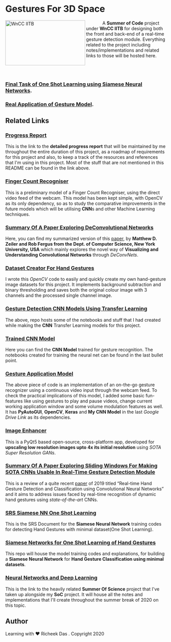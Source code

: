# Gestures For 3D Space

<img align="left" src="https://www.wncc-iitb.org/images/wncc.jpg" title="WnCC IITB" width="250" height="141"/>

&nbsp;&nbsp;&nbsp;&nbsp;&nbsp;&nbsp;&nbsp;&nbsp;&nbsp;&nbsp;&nbsp;&nbsp;
A **Summer of Code** project under **WnCC IITB** for designing both the front and back-end of a real-time gesture detection module. Everything related to the project including notes/implementations and related links to those will be hosted here.

</br></br>

### [Final Task of One Shot Learning using Siamese Neural Networks](https://github.com/sudoRicheek/Siamese-Net-One-Shot-Learning).

### [Real Application of Gesture Model](https://github.com/sudoRicheek/Gestures-For-3D-Space/tree/master/Notes%20And%20Basic%20Implementations/Gesture%20Application%20Model).

## Related Links

### **[Progress Report](https://docs.google.com/document/d/1UUgWrgOsen2bv99KKsDdN1S9QIDGQYNN3X7IKYqO13c)**

  This is the link to the **detailed progress report** that will be maintained by me throughout the entire duration of this project, as a roadmap of requirements for this project and also, to keep a track of the resources and references that I'm using in this project. Most of the stuff that are not mentioned in this README can be found in the link above.

### **[Finger Count Recogniser](https://github.com/sudoRicheek/Finger-Count-Recogniser-OpenCV)**
  
  This is a preliminary model of a Finger Count Recogniser, using the direct video feed of the webcam. This model has been kept simple,     with OpenCV as its only dependency, so as to study the comparative improvements in the future models which will be utilising **CNN**s and other Machine Learning techniques.
  
### **[Summary Of A Paper Exploring DeConvolutional Networks](https://github.com/sudoRicheek/Gestures-For-3D-Space/blob/master/Notes%20And%20Basic%20Implementations/DeConvolutional%20Networks%20Summary.pdf)**
  
  Here, you can find my summarized version of this [paper](https://www.google.com/url?sa=t&source=web&rct=j&url=https://cs.nyu.edu/~fergus/papers/zeilerECCV2014.pdf&ved=2ahUKEwjcsrbOzPToAhVt7nMBHV9GAlYQFjAQegQIBxAB&usg=AOvVaw3ga-MmEmZLvVUSuQhiPog8&cshid=1587303221548), by **Matthew D. Zeiler and Rob Fergus from the Dept. of Computer Science, New York University, USA** which mainly explores the novel way of **Visualizing and Understanding Convolutional Networks** through *DeConvNets*.
  
### **[Dataset Creator For Hand Gestures](https://github.com/sudoRicheek/Dataset-Creator-For-Hand-Gestures)**

  I wrote this *OpenCV* code to easily and quickly create my own hand-gesture image datasets for this project. It implements background subtraction and binary thresholding and saves both the original colour image with 3 channels and the processed single channel image.
  
### **[Gesture Detection CNN Models Using Transfer Learning](https://github.com/sudoRicheek/Gestures-CNN-Model-Creation-And-FineTuning)**

  The above, repo hosts some of the notebooks and stuff that I had created while making the **CNN** Transfer Learning models for this project.
  
### **[Trained CNN Model](https://drive.google.com/open?id=1yq6uEnXjBGXjME-CNTskK3_gB2tdBPIk)**

  Here you can find the **CNN Model** trained for gesture recognition. The notebooks created for training the neural net can be found in the last bullet point.
  
### **[Gesture Application Model](https://github.com/sudoRicheek/Gestures-For-3D-Space/tree/master/Notes%20And%20Basic%20Implementations/Gesture%20Application%20Model)**

  The above piece of code is an implementation of an on-the-go gesture recognizer using a continuous video input through the webcam feed. To check the practical implications of this model, I added some basic fun-features like using gestures to play and pause videos, change current working application window and some volume modulation features as well. It has **PyAutoGUI**, **OpenCV**, **Keras** and **My CNN Model** in the last *Google Drive Link* as its dependencies.

### **[Image Enhancer](https://github.com/sudoRicheek/Image-Enhancer)**

  This is a PyQt5 based open-source, cross-platform app, developed for **upscaling low resolution images upto 4x its initial resolution** using *SOTA Super Resolution GANs*.
  
### **[Summary Of A Paper Exploring Sliding Windows For Making SOTA CNNs Usable In Real-Time Gesture Detection Module](https://github.com/sudoRicheek/Gestures-For-3D-Space/blob/master/Notes%20And%20Basic%20Implementations/Real-Time%20Hand%20Gesture%20Classification%20using%20SOTA%20CNN.pdf)**

  This is a review of a quite recent [paper](https://arxiv.org/abs/1901.10323) of 2019 titled “Real-time Hand Gesture Detection and Classification using Convolutional Neural Networks” and it aims to address issues faced by real-time recognition of
dynamic hand gestures using *state-of-the-art* CNNs.

### **[SRS Siamese NN One Shot Learning](https://github.com/sudoRicheek/Gestures-For-3D-Space/blob/master/SRS%20One%20%20Shot%20Learning.pdf)**

  This is the SRS Document for the **Siamese Neural Network** training codes for detecting Hand Gestures with minimal dataset(One Shot Learning).
  
### **[Siamese Networks for One Shot Learning of Hand Gestures](https://github.com/sudoRicheek/Siamese-Net-One-Shot-Learning)**

  This repo will house the model training codes and explanations, for building a **Siamese Neural Network** for **Hand Gesture Classification using minimal datasets**.

### **[Neural Networks and Deep Learning](https://github.com/sudoRicheek/NeuralNetworks-And-DeepLearning-SoS)**

  This is the link to the heavily related **Summer Of Science** project that I've taken up alongside my **SoC** project. It will house all the notes and implementations that I'll create throughout the summer break of 2020 on this topic.

## Author

Learning with :heart: Richeek Das . Copyright 2020

